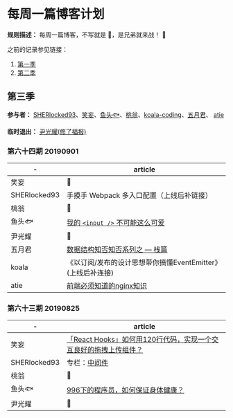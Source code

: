 # 每周一篇博客计划

**规则描述：** 每周一篇博客，不写就是 🐶，是兄弟就来战！ 🤪

之前的记录参见链接：
1. [第一季](https://github.com/so-much-to-learn/weekly-blog/blob/master/season-1.md)
2. [第二季](https://github.com/so-much-to-learn/weekly-blog/blob/master/season-2.md)

## 第三季

**参与者：** [SHERlocked93](https://github.com/SHERlocked93/blog)、[笑妄](https://juejin.im/user/57bd1bdfd342d3006bf76a52/posts)、[鱼头🐟](https://github.com/KRISACHAN)、[桃翁](https://github.com/crazylxr)、[koala\-coding](https://github.com/koala-coding)、[五月君](https://github.com/Q-Angelo)、
[atie](https://segmentfault.com/blog/zhouatie)

**临时退出：** [尹光耀(修了福报)](https://juejin.im/user/57fd8810816dfa0056d0b504/posts)


### 第六十四期 20190901
|   -   |   article   |
| ----  |   ---- |
|   笑妄    |   🐶  |
|   SHERlocked93   |   手摸手 Webpack 多入口配置（上线后补链接）  |
|   桃翁   |   🐶   |
|   鱼头🐟   |   [我的 `<input />` 不可能这么可爱](https://juejin.im/post/5d6d4e196fb9a06aed713cef)   |
|   尹光耀  |   🐶   |
|   五月君  |   [数据结构知否知否系列之 — 栈篇](https://mp.weixin.qq.com/s/IP8KLndcyIYSYxiTMGHaUg)   |
|   koala  |   《以订阅/发布的设计思想带你搞懂EventEmitter》(上线后补连接)   |
|   atie  |   [前端必须知道的nginx知识](https://segmentfault.com/a/1190000020250065)   |



### 第六十三期 20190825
|   -   |   article   |
| ----  |   ---- |
|   笑妄    |  [「React Hooks」如何用120行代码，实现一个交互良好的拖拽上传组件？](https://juejin.im/post/5d674313e51d4561c94b1000?utm_source=gold_browser_extension)  |
|   SHERlocked93   |   专栏：[中间件](https://www.imooc.com/read/38/article/504) |
|   桃翁   |   🐶   |
|   鱼头🐟   |   [996下的程序员，如何保证身体健康？](https://juejin.im/post/5d60f9be6fb9a06adb7fec4b)   |
|   尹光耀  |   🐶   |

